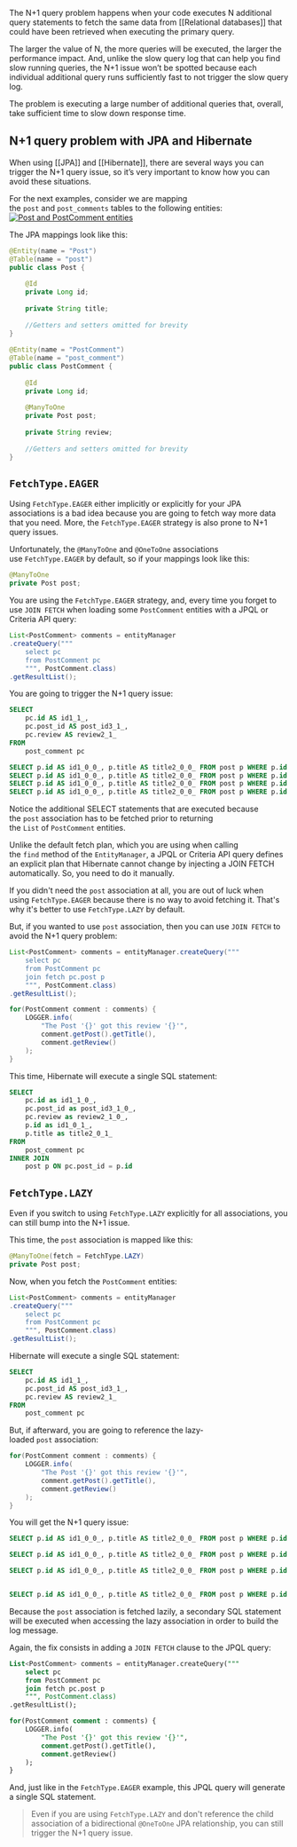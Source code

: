 The N+1 query problem happens when your code executes N additional query statements to fetch the same data from [[Relational databases]] that could have been retrieved when executing the primary query.

The larger the value of N, the more queries will be executed, the larger the performance impact. And, unlike the slow query log that can help you find slow running queries, the N+1 issue won’t be spotted because each individual additional query runs sufficiently fast to not trigger the slow query log.

The problem is executing a large number of additional queries that, overall, take sufficient time to slow down response time.

## N+1 query problem with JPA and Hibernate

When using [[JPA]] and [[Hibernate]], there are several ways you can trigger the N+1 query issue, so it’s very important to know how you can avoid these situations.

For the next examples, consider we are mapping the `post` and `post_comments` tables to the following entities:
[![Post and PostComment entities](https://i.stack.imgur.com/rZJne.png)](https://i.stack.imgur.com/rZJne.png)

The JPA mappings look like this:

```java
@Entity(name = "Post")
@Table(name = "post")
public class Post {
 
    @Id
    private Long id;
 
    private String title;
 
    //Getters and setters omitted for brevity
}
 
@Entity(name = "PostComment")
@Table(name = "post_comment")
public class PostComment {
 
    @Id
    private Long id;
 
    @ManyToOne
    private Post post;
 
    private String review;
 
    //Getters and setters omitted for brevity
}
```

## `FetchType.EAGER`

Using `FetchType.EAGER` either implicitly or explicitly for your JPA associations is a bad idea because you are going to fetch way more data that you need. More, the `FetchType.EAGER` strategy is also prone to N+1 query issues.

Unfortunately, the `@ManyToOne` and `@OneToOne` associations use `FetchType.EAGER` by default, so if your mappings look like this:

```java
@ManyToOne
private Post post;
```

You are using the `FetchType.EAGER` strategy, and, every time you forget to use `JOIN FETCH` when loading some `PostComment` entities with a JPQL or Criteria API query:

```java
List<PostComment> comments = entityManager
.createQuery("""
    select pc
    from PostComment pc
    """, PostComment.class)
.getResultList();
```

You are going to trigger the N+1 query issue:

```sql
SELECT 
    pc.id AS id1_1_, 
    pc.post_id AS post_id3_1_, 
    pc.review AS review2_1_ 
FROM 
    post_comment pc

SELECT p.id AS id1_0_0_, p.title AS title2_0_0_ FROM post p WHERE p.id = 1
SELECT p.id AS id1_0_0_, p.title AS title2_0_0_ FROM post p WHERE p.id = 2
SELECT p.id AS id1_0_0_, p.title AS title2_0_0_ FROM post p WHERE p.id = 3
SELECT p.id AS id1_0_0_, p.title AS title2_0_0_ FROM post p WHERE p.id = 4
```

Notice the additional SELECT statements that are executed because the `post` association has to be fetched prior to returning the `List` of `PostComment` entities.

Unlike the default fetch plan, which you are using when calling the `find` method of the `EntityManager`, a JPQL or Criteria API query defines an explicit plan that Hibernate cannot change by injecting a JOIN FETCH automatically. So, you need to do it manually.

If you didn't need the `post` association at all, you are out of luck when using `FetchType.EAGER` because there is no way to avoid fetching it. That's why it's better to use `FetchType.LAZY` by default.

But, if you wanted to use `post` association, then you can use `JOIN FETCH` to avoid the N+1 query problem:

```java
List<PostComment> comments = entityManager.createQuery("""
    select pc
    from PostComment pc
    join fetch pc.post p
    """, PostComment.class)
.getResultList();

for(PostComment comment : comments) {
    LOGGER.info(
        "The Post '{}' got this review '{}'", 
        comment.getPost().getTitle(), 
        comment.getReview()
    );
}
```

This time, Hibernate will execute a single SQL statement:

```sql
SELECT 
    pc.id as id1_1_0_, 
    pc.post_id as post_id3_1_0_, 
    pc.review as review2_1_0_, 
    p.id as id1_0_1_, 
    p.title as title2_0_1_ 
FROM 
    post_comment pc 
INNER JOIN 
    post p ON pc.post_id = p.id
```

## `FetchType.LAZY`

Even if you switch to using `FetchType.LAZY` explicitly for all associations, you can still bump into the N+1 issue.

This time, the `post` association is mapped like this:

```java
@ManyToOne(fetch = FetchType.LAZY)
private Post post;
```

Now, when you fetch the `PostComment` entities:

```java
List<PostComment> comments = entityManager
.createQuery("""
    select pc
    from PostComment pc
    """, PostComment.class)
.getResultList();
```

Hibernate will execute a single SQL statement:

```sql
SELECT 
    pc.id AS id1_1_, 
    pc.post_id AS post_id3_1_, 
    pc.review AS review2_1_ 
FROM 
    post_comment pc
```

But, if afterward, you are going to reference the lazy-loaded `post` association:

```java
for(PostComment comment : comments) {
    LOGGER.info(
        "The Post '{}' got this review '{}'", 
        comment.getPost().getTitle(), 
        comment.getReview()
    );
}
```

You will get the N+1 query issue:

```sql
SELECT p.id AS id1_0_0_, p.title AS title2_0_0_ FROM post p WHERE p.id = 1

SELECT p.id AS id1_0_0_, p.title AS title2_0_0_ FROM post p WHERE p.id = 2

SELECT p.id AS id1_0_0_, p.title AS title2_0_0_ FROM post p WHERE p.id = 3


SELECT p.id AS id1_0_0_, p.title AS title2_0_0_ FROM post p WHERE p.id = 4
```

Because the `post` association is fetched lazily, a secondary SQL statement will be executed when accessing the lazy association in order to build the log message.

Again, the fix consists in adding a `JOIN FETCH` clause to the JPQL query:

```sql
List<PostComment> comments = entityManager.createQuery("""
    select pc
    from PostComment pc
    join fetch pc.post p
    """, PostComment.class)
.getResultList();

for(PostComment comment : comments) {
    LOGGER.info(
        "The Post '{}' got this review '{}'", 
        comment.getPost().getTitle(), 
        comment.getReview()
    );
}
```

And, just like in the `FetchType.EAGER` example, this JPQL query will generate a single SQL statement.

> Even if you are using `FetchType.LAZY` and don't reference the child association of a bidirectional `@OneToOne` JPA relationship, you can still trigger the N+1 query issue.

